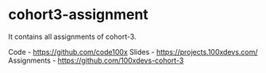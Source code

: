 # cohort3-assignment
It contains all assignments of cohort-3.

Code - https://github.com/code100x
Slides - https://projects.100xdevs.com/
Assignments - https://github.com/100xdevs-cohort-3
